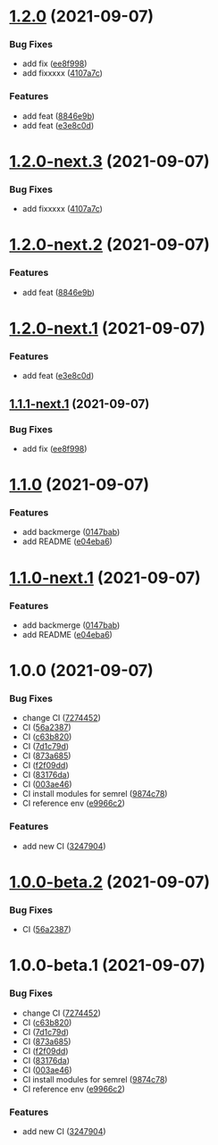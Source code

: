 # [1.2.0](https://github.com/ckoliber/actions-test/compare/1.1.0...1.2.0) (2021-09-07)


### Bug Fixes

* add fix ([ee8f998](https://github.com/ckoliber/actions-test/commit/ee8f9985d8dd2e8f083bf7050557268c1a2501c4))
* add fixxxxx ([4107a7c](https://github.com/ckoliber/actions-test/commit/4107a7c5751466a820a0ae70b22841644a5c3c3b))


### Features

* add feat ([8846e9b](https://github.com/ckoliber/actions-test/commit/8846e9b0f05d4bc8118e3bde24a5052fc475a326))
* add feat ([e3e8c0d](https://github.com/ckoliber/actions-test/commit/e3e8c0d9b271c7cdc2c3f0d87404cb265aed076a))

# [1.2.0-next.3](https://github.com/ckoliber/actions-test/compare/1.2.0-next.2...1.2.0-next.3) (2021-09-07)


### Bug Fixes

* add fixxxxx ([4107a7c](https://github.com/ckoliber/actions-test/commit/4107a7c5751466a820a0ae70b22841644a5c3c3b))

# [1.2.0-next.2](https://github.com/ckoliber/actions-test/compare/1.2.0-next.1...1.2.0-next.2) (2021-09-07)


### Features

* add feat ([8846e9b](https://github.com/ckoliber/actions-test/commit/8846e9b0f05d4bc8118e3bde24a5052fc475a326))

# [1.2.0-next.1](https://github.com/ckoliber/actions-test/compare/1.1.1-next.1...1.2.0-next.1) (2021-09-07)


### Features

* add feat ([e3e8c0d](https://github.com/ckoliber/actions-test/commit/e3e8c0d9b271c7cdc2c3f0d87404cb265aed076a))

## [1.1.1-next.1](https://github.com/ckoliber/actions-test/compare/1.1.0...1.1.1-next.1) (2021-09-07)


### Bug Fixes

* add fix ([ee8f998](https://github.com/ckoliber/actions-test/commit/ee8f9985d8dd2e8f083bf7050557268c1a2501c4))

# [1.1.0](https://github.com/ckoliber/actions-test/compare/1.0.0...1.1.0) (2021-09-07)


### Features

* add backmerge ([0147bab](https://github.com/ckoliber/actions-test/commit/0147bab78cc6b1dc4bf9bbddbad03de11ca3613e))
* add README ([e04eba6](https://github.com/ckoliber/actions-test/commit/e04eba6fc8c1b6dfa5afe0224e2e3781c22673db))

# [1.1.0-next.1](https://github.com/ckoliber/actions-test/compare/1.0.0...1.1.0-next.1) (2021-09-07)


### Features

* add backmerge ([0147bab](https://github.com/ckoliber/actions-test/commit/0147bab78cc6b1dc4bf9bbddbad03de11ca3613e))
* add README ([e04eba6](https://github.com/ckoliber/actions-test/commit/e04eba6fc8c1b6dfa5afe0224e2e3781c22673db))

# 1.0.0 (2021-09-07)


### Bug Fixes

* change CI ([7274452](https://github.com/ckoliber/actions-test/commit/7274452550333a6342277e48e2c92dc52c1175aa))
* CI ([56a2387](https://github.com/ckoliber/actions-test/commit/56a238716a4f81a54533ed14b8e196b6cdeba48b))
* CI ([c63b820](https://github.com/ckoliber/actions-test/commit/c63b820d8bb81f97a86fe63e40fdb70843b86f35))
* CI ([7d1c79d](https://github.com/ckoliber/actions-test/commit/7d1c79db7374a1febe2cca50b9957dddba03702c))
* CI ([873a685](https://github.com/ckoliber/actions-test/commit/873a685ed4c8267e6cd5ffaaa67e1bc860b9fcee))
* CI ([f2f09dd](https://github.com/ckoliber/actions-test/commit/f2f09ddaec9dc2fe6cf8486b6923c265d577da64))
* CI ([83176da](https://github.com/ckoliber/actions-test/commit/83176da25ed7d54d3ddd78d38999c451c035de9e))
* CI ([003ae46](https://github.com/ckoliber/actions-test/commit/003ae46087df9202eb1230b75a342dd691b20ffc))
* CI install modules for semrel ([9874c78](https://github.com/ckoliber/actions-test/commit/9874c782fc6c3cf13c0b1a848c80f41fd9f62a7f))
* CI reference env ([e9966c2](https://github.com/ckoliber/actions-test/commit/e9966c26d7196b1e9d8c07f0b6c8ed36552958d0))


### Features

* add new CI ([3247904](https://github.com/ckoliber/actions-test/commit/32479042f2112c73082f4e6deea3a806c8fccb61))

# [1.0.0-beta.2](https://github.com/ckoliber/actions-test/compare/1.0.0-beta.1...1.0.0-beta.2) (2021-09-07)


### Bug Fixes

* CI ([56a2387](https://github.com/ckoliber/actions-test/commit/56a238716a4f81a54533ed14b8e196b6cdeba48b))

# 1.0.0-beta.1 (2021-09-07)


### Bug Fixes

* change CI ([7274452](https://github.com/ckoliber/actions-test/commit/7274452550333a6342277e48e2c92dc52c1175aa))
* CI ([c63b820](https://github.com/ckoliber/actions-test/commit/c63b820d8bb81f97a86fe63e40fdb70843b86f35))
* CI ([7d1c79d](https://github.com/ckoliber/actions-test/commit/7d1c79db7374a1febe2cca50b9957dddba03702c))
* CI ([873a685](https://github.com/ckoliber/actions-test/commit/873a685ed4c8267e6cd5ffaaa67e1bc860b9fcee))
* CI ([f2f09dd](https://github.com/ckoliber/actions-test/commit/f2f09ddaec9dc2fe6cf8486b6923c265d577da64))
* CI ([83176da](https://github.com/ckoliber/actions-test/commit/83176da25ed7d54d3ddd78d38999c451c035de9e))
* CI ([003ae46](https://github.com/ckoliber/actions-test/commit/003ae46087df9202eb1230b75a342dd691b20ffc))
* CI install modules for semrel ([9874c78](https://github.com/ckoliber/actions-test/commit/9874c782fc6c3cf13c0b1a848c80f41fd9f62a7f))
* CI reference env ([e9966c2](https://github.com/ckoliber/actions-test/commit/e9966c26d7196b1e9d8c07f0b6c8ed36552958d0))


### Features

* add new CI ([3247904](https://github.com/ckoliber/actions-test/commit/32479042f2112c73082f4e6deea3a806c8fccb61))
